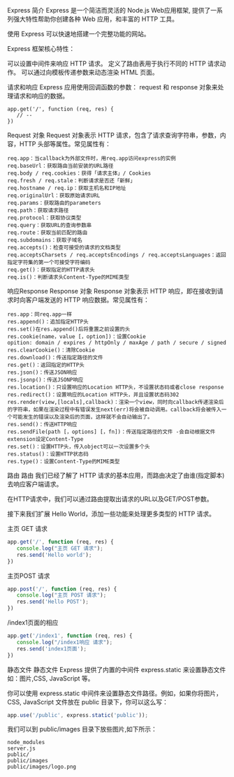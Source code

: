 Express 简介
Express 是一个简洁而灵活的 Node.js Web应用框架, 提供了一系列强大特性帮助你创建各种 Web 应用，和丰富的 HTTP 工具。

使用 Express 可以快速地搭建一个完整功能的网站。

Express 框架核心特性：

可以设置中间件来响应 HTTP 请求。
定义了路由表用于执行不同的 HTTP 请求动作。
可以通过向模板传递参数来动态渲染 HTML 页面。

请求和响应
Express 应用使用回调函数的参数： request 和 response 对象来处理请求和响应的数据。
```
app.get('/', function (req, res) {
   // --
})

```

Request 对象
 Request 对象表示 HTTP 请求，包含了请求查询字符串，参数，内容，HTTP 头部等属性。常见属性有：
 
 ```
 req.app：当callback为外部文件时，用req.app访问express的实例
 req.baseUrl：获取路由当前安装的URL路径
 req.body / req.cookies：获得「请求主体」/ Cookies
 req.fresh / req.stale：判断请求是否还「新鲜」
 req.hostname / req.ip：获取主机名和IP地址
 req.originalUrl：获取原始请求URL
 req.params：获取路由的parameters
 req.path：获取请求路径
 req.protocol：获取协议类型
 req.query：获取URL的查询参数串
 req.route：获取当前匹配的路由
 req.subdomains：获取子域名
 req.accepts()：检查可接受的请求的文档类型
 req.acceptsCharsets / req.acceptsEncodings / req.acceptsLanguages：返回指定字符集的第一个可接受字符编码
 req.get()：获取指定的HTTP请求头
 req.is()：判断请求头Content-Type的MIME类型
 ```
 
 响应Response
 Response 对象
 Response 对象表示 HTTP 响应，即在接收到请求时向客户端发送的 HTTP 响应数据。常见属性有：
 
 ````
 res.app：同req.app一样
 res.append()：追加指定HTTP头
 res.set()在res.append()后将重置之前设置的头
 res.cookie(name，value [，option])：设置Cookie
 opition: domain / expires / httpOnly / maxAge / path / secure / signed
 res.clearCookie()：清除Cookie
 res.download()：传送指定路径的文件
 res.get()：返回指定的HTTP头
 res.json()：传送JSON响应
 res.jsonp()：传送JSONP响应
 res.location()：只设置响应的Location HTTP头，不设置状态码或者close response
 res.redirect()：设置响应的Location HTTP头，并且设置状态码302
 res.render(view,[locals],callback)：渲染一个view，同时向callback传递渲染后的字符串，如果在渲染过程中有错误发生next(err)将会被自动调用。callback将会被传入一个可能发生的错误以及渲染后的页面，这样就不会自动输出了。
 res.send()：传送HTTP响应
 res.sendFile(path [，options] [，fn])：传送指定路径的文件 -会自动根据文件extension设定Content-Type
 res.set()：设置HTTP头，传入object可以一次设置多个头
 res.status()：设置HTTP状态码
 res.type()：设置Content-Type的MIME类型

````
路由
路由
我们已经了解了 HTTP 请求的基本应用，而路由决定了由谁(指定脚本)去响应客户端请求。

在HTTP请求中，我们可以通过路由提取出请求的URL以及GET/POST参数。

接下来我们扩展 Hello World，添加一些功能来处理更多类型的 HTTP 请求。

主页 GET 请求
```js
app.get('/', function (req, res) {
   console.log("主页 GET 请求");
   res.send('Hello world');
})
```

主页POST 请求
```js
app.post('/', function (req, res) {
   console.log("主页 POST 请求");
   res.send('Hello POST');
})
```
/index1页面的相应
```js
app.get('/index1', function (req, res) {
   console.log("/index1响应 请求");
   res.send('index1页面');
})
```

静态文件
静态文件
Express 提供了内置的中间件 express.static 来设置静态文件如：图片,CSS, JavaScript 等。

你可以使用 express.static 中间件来设置静态文件路径。例如，如果你将图片，CSS, JavaScript 文件放在 public 目录下，你可以这么写：
```js
app.use('/public', express.static('public'));
```

我们可以到 public/images 目录下放些图片,如下所示：
````
node_modules
server.js
public/
public/images
public/images/logo.png
````